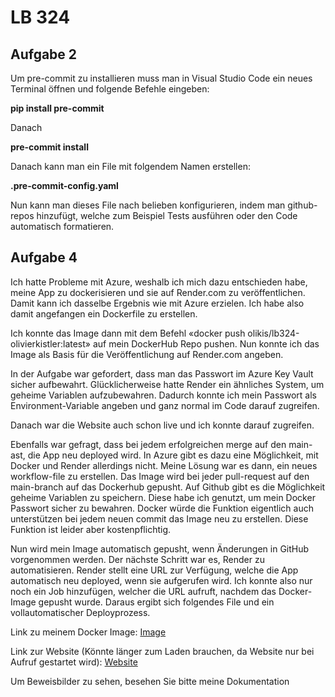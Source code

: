 # LB 324

## Aufgabe 2

Um pre-commit zu installieren muss man in Visual Studio Code ein neues Terminal öffnen und folgende Befehle eingeben:

**pip install pre-commit**

Danach 

**pre-commit install**

Danach kann man ein File mit folgendem Namen erstellen:

**.pre-commit-config.yaml**

Nun kann man dieses File nach belieben konfigurieren, indem man github-repos hinzufügt, welche zum Beispiel Tests ausführen oder den Code automatisch formatieren.

## Aufgabe 4
Ich hatte Probleme mit Azure, weshalb ich mich dazu entschieden habe, meine App zu dockerisieren und sie auf Render.com zu veröffentlichen. Damit kann ich dasselbe Ergebnis wie mit Azure erzielen.
Ich habe also damit angefangen ein Dockerfile zu erstellen.

Ich konnte das Image dann mit dem Befehl «docker push olikis/lb324-olivierkistler:latest» auf mein DockerHub Repo pushen.
Nun konnte ich das Image als Basis für die Veröffentlichung auf Render.com angeben.

In der Aufgabe war gefordert, dass man das Passwort im Azure Key Vault sicher aufbewahrt. Glücklicherweise hatte Render ein ähnliches System, um geheime Variablen aufzubewahren. Dadurch konnte ich mein Passwort als Environment-Variable angeben und ganz normal im Code darauf zugreifen.

Danach war die Website auch schon live und ich konnte darauf zugreifen.

Ebenfalls war gefragt, dass bei jedem erfolgreichen merge auf den main-ast, die App neu deployed wird. In Azure gibt es dazu eine Möglichkeit, mit Docker und Render allerdings nicht. Meine Lösung war es dann, ein neues workflow-file zu erstellen. Das Image wird bei jeder pull-request auf den main-branch auf das Dockerhub gepusht. Auf Github gibt es die Möglichkeit geheime Variablen zu speichern. Diese habe ich genutzt, um mein Docker Passwort sicher zu bewahren. 
Docker würde die Funktion eigentlich auch unterstützen bei jedem neuen commit das Image neu zu erstellen. Diese Funktion ist leider aber kostenpflichtig.
 
Nun wird mein Image automatisch gepusht, wenn Änderungen in GitHub vorgenommen werden. Der nächste Schritt war es, Render zu automatisieren. Render stellt eine URL zur Verfügung, welche die App automatisch neu deployed, wenn sie aufgerufen wird. Ich konnte also nur noch ein Job hinzufügen, welcher die URL aufruft, nachdem das Docker-Image gepusht wurde. Daraus ergibt sich folgendes File und ein vollautomatischer Deployprozess. 

Link zu meinem Docker Image: [Image](https://hub.docker.com/repository/docker/olikis/lb324-olivierkistler/general)

Link zur Website (Könnte länger zum Laden brauchen, da Website nur bei Aufruf gestartet wird): [Website](https://lb324-olivierkistler.onrender.com)

Um Beweisbilder zu sehen, besehen Sie bitte meine Dokumentation


